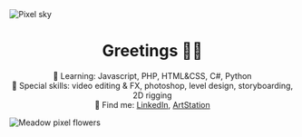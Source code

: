 <picture>
 <source media="(prefers-color-scheme: dark)" srcset="https://github.com/hetti-r/hetti-r/blob/main/kuu.png?raw=true">
 <source media="(prefers-color-scheme: light)" srcset="https://github.com/hetti-r/hetti-r/blob/main/2tausta.png?raw=true">
 <img alt="Pixel sky" src="YOUR-DEFAULT-IMAGE">
</picture>

<h1 align="center">Greetings 🍃🌷</h1>
<p align="center">🌱 Learning: Javascript, PHP, HTML&CSS, C#, Python <br>
🌻 Special skills: video editing & FX, photoshop, level design, storyboarding, 2D rigging <br>
🍄 Find me: <a href="https://www.linkedin.com/in/hetti-r%C3%B6nnemaa-30986016b/">LinkedIn</a>, <a href="https://www.artstation.com/hettironnemaa">ArtStation</a>
</p>
<picture>
 <source media="(prefers-color-scheme: dark)" srcset="https://github.com/hetti-r/hetti-r/blob/main/kukatGIT.png?raw=true">
 <source media="(prefers-color-scheme: light)" srcset="https://github.com/hetti-r/hetti-r/blob/main/2tausta.png?raw=true">
 <img alt="Meadow pixel flowers" src="YOUR-DEFAULT-IMAGE">
</picture>
